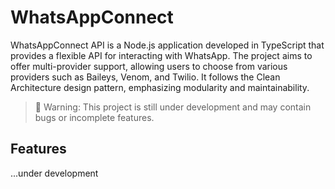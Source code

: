 # WhatsAppConnect

WhatsAppConnect API is a Node.js application developed in TypeScript that provides a flexible API for interacting with WhatsApp.
The project aims to offer multi-provider support, allowing users to choose from various providers such as Baileys, 
Venom, and Twilio. It follows the Clean Architecture design pattern, emphasizing modularity and maintainability.

> 🚧 Warning: This project is still under development and may contain bugs or incomplete features.

## Features
...under development
